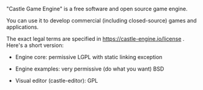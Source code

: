 "Castle Game Engine" is a free software and open source game engine.

You can use it to develop commercial (including closed-source) games and applications.

The exact legal terms are specified in https://castle-engine.io/license . Here's a short version:

- Engine core: permissive LGPL with static linking exception

- Engine examples: very permissive (do what you want) BSD

- Visual editor (castle-editor): GPL
